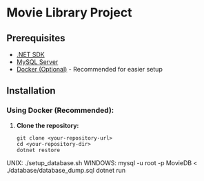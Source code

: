 # Movie Library Project

## Prerequisites
- [.NET SDK](https://dotnet.microsoft.com/download)
- [MySQL Server](https://dev.mysql.com/downloads/mysql/)
- [Docker (Optional)](https://www.docker.com) - Recommended for easier setup

## Installation

### Using Docker (Recommended):

1. **Clone the repository:**
   ```shell
   git clone <your-repository-url>
   cd <your-repository-dir>
   dotnet restore
UNIX: ./setup_database.sh
WINDOWS: mysql -u root -p MovieDB < ./database/database_dump.sql
dotnet run

